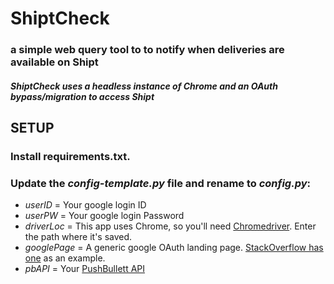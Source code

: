 # ShiptCheck 
### a simple web query tool to to notify when deliveries are available on Shipt
##### ShiptCheck uses a headless instance of Chrome and an OAuth bypass/migration to access Shipt 

## SETUP 
### Install requirements.txt.
### Update the *config-template.py* file and rename to *config.py*:
* *userID* = Your google login ID
* *userPW* = Your google login Password
* *driverLoc* = This app uses Chrome, so you'll need [Chromedriver](https://chromedriver.chromium.org/downloads). Enter the path where it's saved. 
* *googlePage* = A generic google OAuth landing page. [StackOverflow has one](https://accounts.google.com/signin/oauth/identifier?client_id=717762328687-iludtf96g1hinl76e4lc1b9a82g457nn.apps.googleusercontent.com&as=AdbJ-lkEluBIh0zm96n9hQ&destination=https%3A%2F%2Fstackauth.com&approval_state=!ChRKU1lFZGpodEk1SlZYRm1OWF9pMhIfazJ0NDdJNDE2Y2thMEs2dFEwd1Nsa3NsZDRfSUZSYw%E2%88%99AF-3PDcAAAAAXo_KlPcol3aWcsl5fRg6m6Q7R5WbLYOz&oauthgdpr=1&xsrfsig=ChkAeAh8T76hwI-2c_g1CioP8-P3rd2dlTdsEg5hcHByb3ZhbF9zdGF0ZRILZGVzdGluYXRpb24SBXNvYWN1Eg9vYXV0aHJpc2t5c2NvcGU&flowName=GeneralOAuthFlow) as an example.  
* *pbAPI* = Your [PushBullett API](https://docs.pushbullet.com/)